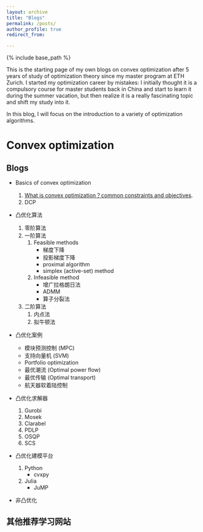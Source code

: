 ```yaml
---
layout: archive
title: "Blogs"
permalink: /posts/
author_profile: true
redirect_from:

---
```


{% include base_path %}

<!-- Here will be my lists of blogs. [here](https://github.com/yuwenchen95/yuwenchen95.github.io/blob/master/_posts/Convex_optimization_blogs.md).
   -->

This is the starting page of my own blogs on convex optimization after 5 years of study of optimization theory since my master program at ETH Zurich. I started my optimization career by mistakes: I initially thought it is a compulsory course for master students back in China and start to learn it during the summer vacation, but then realize it is a really fascinating topic and shift my study into it.

In this blog, I will focus on the introduction to a variety of optimization algorithms.

Convex optimization
======

Blogs
------

- Basics of convex optimization
  1. [What is convex optimization？common constraints and objectives](https://github.com/yuwenchen95/yuwenchen95.github.io/blob/master/_posts/Basics_of_convex_optimization/common_constraints_and_objectives.md).
  2. DCP
   
- 凸优化算法
  1. 零阶算法
  2. 一阶算法
     1. Feasible methods
        - 梯度下降
        - 投影梯度下降
        - proximal algorithm
        - simplex (active-set) method
     2. Infeasible method
        - 增广拉格朗日法
        - ADMM
        - 算子分裂法
  3. 二阶算法
     1. 内点法
     2. 拟牛顿法

- 凸优化案例
  - 模块预测控制 (MPC)
  - 支持向量机 (SVM)
  - Portfolio optimization
  - 最优潮流 (Optimal power flow)
  - 最优传输 (Optimal transport)
  - 航天器软着陆控制

- 凸优化求解器
  1. Gurobi
  2. Mosek
  3. Clarabel
  4. PDLP
  5. OSQP
  6. SCS

- 凸优化建模平台
  1. Python
     - cvxpy
  2. Julia
     - JuMP
  
- 非凸优化


其他推荐学习网站
------